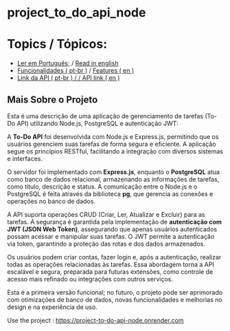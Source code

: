 # project_to_do_api_node

# Topics / Tópicos:

<ul>
  <li><a href="#text-pt-br">Ler em Português;</a> / <a href="#text-en">Read in english</a></li>
  <li><a href="#features-pt-br">Funcionalidades ( pt-br )</a> / <a href="#features-en">Features ( en )</a></li>
  <li><a href="#link-api">Link da API ( pt-br ) /  / API link ( en )</a></li>
</ul>

## Mais Sobre o Projeto

Esta é uma descrição de uma aplicação de gerenciamento de tarefas (To-Do API) utilizando Node.js, PostgreSQL e autenticação JWT:

A **To-Do API** foi desenvolvida com Node.js e Express.js, permitindo que os usuários gerenciem suas tarefas de forma segura e eficiente. A aplicação segue os princípios RESTful, facilitando a integração com diversos sistemas e interfaces.

O servidor foi implementado com **Express.js**, enquanto o **PostgreSQL** atua como banco de dados relacional, armazenando as informações de tarefas, como título, descrição e status. A comunicação entre o Node.js e o PostgreSQL é feita através da biblioteca **pg**, que gerencia as conexões e operações no banco de dados.

A API suporta operações CRUD (Criar, Ler, Atualizar e Excluir) para as tarefas. A segurança é garantida pela implementação de **autenticação com JWT (JSON Web Token)**, assegurando que apenas usuários autenticados possam acessar e manipular suas tarefas. O JWT permite a autenticação via token, garantindo a proteção das rotas e dos dados armazenados.

Os usuários podem criar contas, fazer login e, após a autenticação, realizar todas as operações relacionadas às tarefas. Essa abordagem torna a API escalável e segura, preparada para futuras extensões, como controle de acesso mais refinado ou integrações com outros serviços.

Esta é a primeira versão funcional; no futuro, o projeto pode ser aprimorado com otimizações de banco de dados, novas funcionalidades e melhorias no design e na experiência de uso.



Use the project : https://project-to-do-api-node.onrender.com
